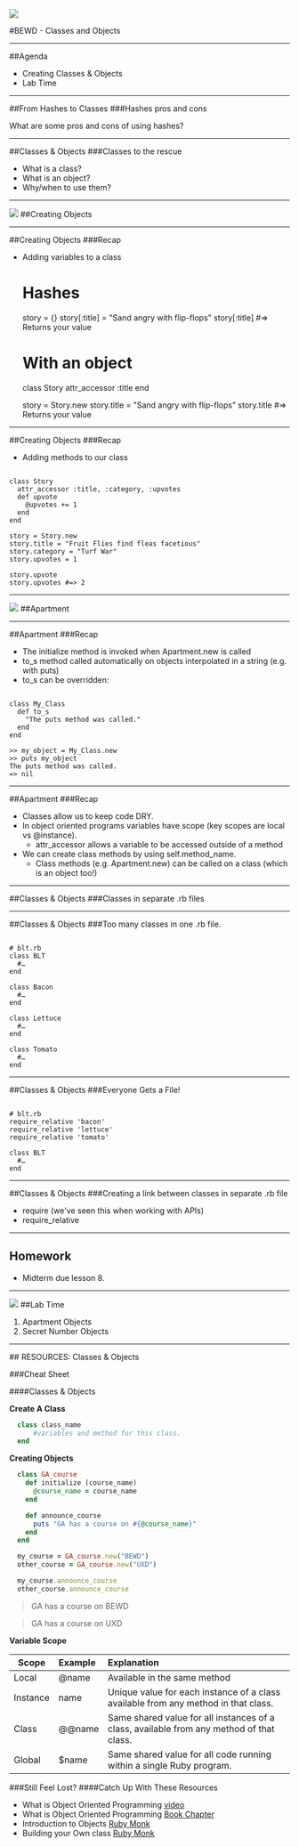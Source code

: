 <img id="icon" src="https://github.com/generalassembly/ga-ruby-on-rails-for-devs/raw/master/images/ga.png">

#BEWD - Classes and Objects

---


##Agenda

* Creating Classes & Objects
* Lab Time

---


##From Hashes to Classes
###Hashes pros and cons

What are some pros and cons of using hashes?

---


##Classes & Objects
###Classes to the rescue

* What is a class?
* What is an object?
* Why/when to use them?

---


<img id ='icon' src="../../assets/ICL_icons/Code_along_icon_md.png">
##Creating Objects


---

##Creating Objects
###Recap

* Adding variables to a class

    # Hashes
    story = {}
    story[:title] = "Sand angry with flip-flops"
    story[:title] #=> Returns your value


    # With an object
    class Story
      attr_accessor :title
    end


    story = Story.new
    story.title = "Sand angry with flip-flops"
    story.title #=> Returns your value

---


##Creating Objects
###Recap

* Adding methods to our class

<pre><code>
class Story
  attr_accessor :title, :category, :upvotes
  def upvote
    @upvotes += 1
  end
end

story = Story.new
story.title = "Fruit Flies find fleas facetious"
story.category = "Turf War"
story.upvotes = 1

story.upvote
story.upvotes #=> 2
</code></pre>

---


<img id ='icon' src="../../assets/ICL_icons/Code_along_icon_md.png">
##Apartment

---


##Apartment
###Recap

* The initialize method is invoked when Apartment.new is called
* to_s method called automatically on objects interpolated in a string (e.g. with puts)
* to_s can be overridden:

<pre><code>
class My_Class
  def to_s
    "The puts method was called."
  end
end

>> my_object = My_Class.new
>> puts my_object
The puts method was called.
=> nil
</code></pre>

---


##Apartment
###Recap

* Classes allow us to keep code DRY.
* In object oriented programs variables have scope (key scopes are local vs @instance).
  * attr_accessor allows a variable to be accessed outside of a method
* We can create class methods by using self.method_name.
  * Class methods (e.g. Apartment.new) can be called on a class (which is an object too!)

---


##Classes & Objects
###Classes in separate .rb files


---

##Classes & Objects
###Too many classes in one .rb file.

<pre><code>
# blt.rb
class BLT
  #…
end

class Bacon
  #…
end

class Lettuce
  #…
end

class Tomato
  #…
end
</code></pre>

---


##Classes & Objects
###Everyone Gets a File!

<pre><code>
# blt.rb
require_relative 'bacon'
require_relative 'lettuce'
require_relative 'tomato'

class BLT
  #…
end
</code></pre>

---

##Classes & Objects
###Creating a link between classes in separate .rb file

* require (we've seen this when working with APIs)
* require_relative

---

## Homework

* Midterm due lesson 8.

---


<img id ='icon' src="../../assets/ICL_icons/Exercise_icon_md.png">
##Lab Time

  1.  Apartment Objects
  2.  Secret Number Objects

---


<div id="resources">
## RESOURCES: Classes & Objects

###Cheat Sheet

####Classes & Objects

__Create A Class__

```ruby
  class class_name
      #variables and method for this class.
  end
```

__Creating Objects__

```ruby
  class GA_course
    def initialize (course_name)
      @course_name = course_name
    end

    def announce_course
      puts "GA has a course on #{@course_name}"
    end
  end

  my_course = GA_course.new("BEWD")
  other_course = GA_course.new("UXD")

  my_course.announce_course
  other_course.announce_course
```
>GA has a course on BEWD

>GA has a course on UXD


__Variable Scope__


| Scope |Example| Explanation|
| ------------- |:-------------|:-------------------|
| Local      | @name | Available in the same method|
| Instance   | name | Unique value for each instance of a class available from any method in that class.|
| Class   | @@name  | Same shared value for all instances of a class, available from any method of that class.|
| Global   | $name  | Same shared value for all code running within a single Ruby program.|


###Still Feel Lost?
####Catch Up With These Resources

- What is Object Oriented Programming [video](http://www.youtube.com/watch?feature=endscreen&v=SS-9y0H3Si8&NR=1)
- What is Object Oriented Programming [Book Chapter](http://ruby.bastardsbook.com/chapters/oops/)
- Introduction to Objects [Ruby Monk](http://rubymonk.com/learning/books/1-ruby-primer/chapters/6-objects/lessons/35-introduction-to-objects)
- Building your Own class [Ruby Monk](http://rubymonk.com/learning/books/1-ruby-primer/chapters/7-classes/lessons/40-building-your-own-class)

